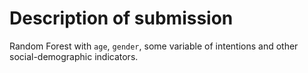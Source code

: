 # Description of submission
Random Forest with `age`, `gender`, some variable of intentions and other social-demographic indicators. 
